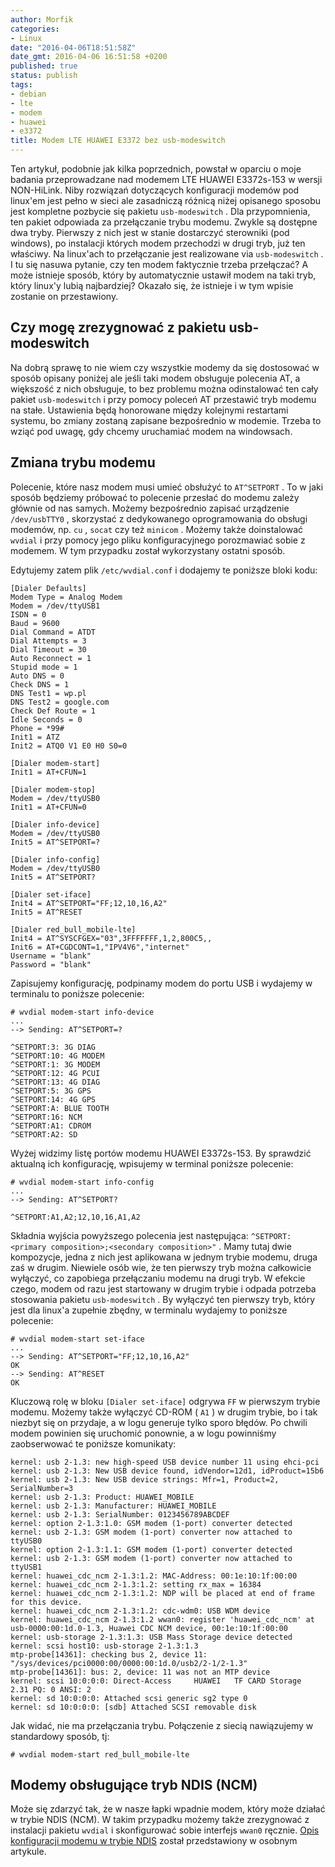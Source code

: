 ```yaml
---
author: Morfik
categories:
- Linux
date: "2016-04-06T18:51:58Z"
date_gmt: 2016-04-06 16:51:58 +0200
published: true
status: publish
tags:
- debian
- lte
- modem
- huawei
- e3372
title: Modem LTE HUAWEI E3372 bez usb-modeswitch
---
```


Ten artykuł, podobnie jak kilka poprzednich, powstał w oparciu o moje badania przeprowadzane nad
modemem LTE HUAWEI E3372s-153 w wersji NON-HiLink. Niby rozwiązań dotyczących konfiguracji modemów
pod linux'em jest pełno w sieci ale zasadniczą różnicą niżej opisanego sposobu jest kompletne
pozbycie się pakietu `usb-modeswitch` . Dla przypomnienia, ten pakiet odpowiada za przełączanie
trybu modemu. Zwykle są dostępne dwa tryby. Pierwszy z nich jest w stanie dostarczyć sterowniki (pod
windows), po instalacji których modem przechodzi w drugi tryb, już ten właściwy. Na linux'ach to
przełączanie jest realizowane via `usb-modeswitch` . I tu się nasuwa pytanie, czy ten modem
faktycznie trzeba przełączać? A może istnieje sposób, który by automatycznie ustawił modem na taki
tryb, który linux'y lubią najbardziej? Okazało się, że istnieje i w tym wpisie zostanie on
przestawiony.

<!--more-->
## Czy mogę zrezygnować z pakietu usb-modeswitch

Na dobrą sprawę to nie wiem czy wszystkie modemy da się dostosować w sposób opisany poniżej ale
jeśli taki modem obsługuje polecenia AT, a większość z nich obsługuje, to bez problemu można
odinstalować ten cały pakiet `usb-modeswitch` i przy pomocy poleceń AT przestawić tryb modemu na
stałe. Ustawienia będą honorowane między kolejnymi restartami systemu, bo zmiany zostaną zapisane
bezpośrednio w modemie. Trzeba to wziąć pod uwagę, gdy chcemy uruchamiać modem na windowsach.

## Zmiana trybu modemu

Polecenie, które nasz modem musi umieć obsłużyć to `AT^SETPORT` . To w jaki sposób będziemy próbować
to polecenie przesłać do modemu zależy głównie od nas samych. Możemy bezpośrednio zapisać urządzenie
`/dev/usbTTY0` , skorzystać z dedykowanego oprogramowania do obsługi modemów, np. `cu` , `socat` czy
też `minicom` . Możemy także doinstalować `wvdial` i przy pomocy jego pliku konfiguracyjnego
porozmawiać sobie z modemem. W tym przypadku został wykorzystany ostatni sposób.

Edytujemy zatem plik `/etc/wvdial.conf` i dodajemy te poniższe bloki kodu:

    [Dialer Defaults]
    Modem Type = Analog Modem
    Modem = /dev/ttyUSB1
    ISDN = 0
    Baud = 9600
    Dial Command = ATDT
    Dial Attempts = 3
    Dial Timeout = 30
    Auto Reconnect = 1
    Stupid mode = 1
    Auto DNS = 0
    Check DNS = 1
    DNS Test1 = wp.pl
    DNS Test2 = google.com
    Check Def Route = 1
    Idle Seconds = 0
    Phone = *99#
    Init1 = ATZ
    Init2 = ATQ0 V1 E0 H0 S0=0

    [Dialer modem-start]
    Init1 = AT+CFUN=1

    [Dialer modem-stop]
    Modem = /dev/ttyUSB0
    Init1 = AT+CFUN=0

    [Dialer info-device]
    Modem = /dev/ttyUSB0
    Init5 = AT^SETPORT=?

    [Dialer info-config]
    Modem = /dev/ttyUSB0
    Init5 = AT^SETPORT?

    [Dialer set-iface]
    Init4 = AT^SETPORT="FF;12,10,16,A2"
    Init5 = AT^RESET

    [Dialer red_bull_mobile-lte]
    Init4 = AT^SYSCFGEX="03",3FFFFFFF,1,2,800C5,,
    Init6 = AT+CGDCONT=1,"IPV4V6","internet"
    Username = "blank"
    Password = "blank"

Zapisujemy konfigurację, podpinamy modem do portu USB i wydajemy w terminalu to poniższe polecenie:

    # wvdial modem-start info-device
    ...
    --> Sending: AT^SETPORT=?

    ^SETPORT:3: 3G DIAG
    ^SETPORT:10: 4G MODEM
    ^SETPORT:1: 3G MODEM
    ^SETPORT:12: 4G PCUI
    ^SETPORT:13: 4G DIAG
    ^SETPORT:5: 3G GPS
    ^SETPORT:14: 4G GPS
    ^SETPORT:A: BLUE TOOTH
    ^SETPORT:16: NCM
    ^SETPORT:A1: CDROM
    ^SETPORT:A2: SD

Wyżej widzimy listę portów modemu HUAWEI E3372s-153. By sprawdzić aktualną ich konfigurację,
wpisujemy w terminal poniższe polecenie:

    # wvdial modem-start info-config
    ...
    --> Sending: AT^SETPORT?

    ^SETPORT:A1,A2;12,10,16,A1,A2

Składnia wyjścia powyższego polecenia jest następująca: `^SETPORT:<primary composition>;<secondary
composition>"` . Mamy tutaj dwie kompozycje, jedna z nich jest aplikowana w jednym trybie modemu,
druga zaś w drugim. Niewiele osób wie, że ten pierwszy tryb można całkowicie wyłączyć, co zapobiega
przełączaniu modemu na drugi tryb. W efekcie czego, modem od razu jest startowany w drugim trybie i
odpada potrzeba stosowania pakietu `usb-modeswitch` . By wyłączyć ten pierwszy tryb, który jest dla
linux'a zupełnie zbędny, w terminalu wydajemy to poniższe polecenie:

    # wvdial modem-start set-iface
    ...
    --> Sending: AT^SETPORT="FF;12,10,16,A2"
    OK
    --> Sending: AT^RESET
    OK

Kluczową rolę w bloku `[Dialer set-iface]` odgrywa `FF` w pierwszym trybie modemu. Możemy także
wyłączyć CD-ROM ( `A1` ) w drugim trybie, bo i tak niezbyt się on przydaje, a w logu generuje
tylko sporo błędów. Po chwili modem powinien się uruchomić ponownie, a w logu powinniśmy
zaobserwować te poniższe komunikaty:

    kernel: usb 2-1.3: new high-speed USB device number 11 using ehci-pci
    kernel: usb 2-1.3: New USB device found, idVendor=12d1, idProduct=15b6
    kernel: usb 2-1.3: New USB device strings: Mfr=1, Product=2, SerialNumber=3
    kernel: usb 2-1.3: Product: HUAWEI_MOBILE
    kernel: usb 2-1.3: Manufacturer: HUAWEI_MOBILE
    kernel: usb 2-1.3: SerialNumber: 0123456789ABCDEF
    kernel: option 2-1.3:1.0: GSM modem (1-port) converter detected
    kernel: usb 2-1.3: GSM modem (1-port) converter now attached to ttyUSB0
    kernel: option 2-1.3:1.1: GSM modem (1-port) converter detected
    kernel: usb 2-1.3: GSM modem (1-port) converter now attached to ttyUSB1
    kernel: huawei_cdc_ncm 2-1.3:1.2: MAC-Address: 00:1e:10:1f:00:00
    kernel: huawei_cdc_ncm 2-1.3:1.2: setting rx_max = 16384
    kernel: huawei_cdc_ncm 2-1.3:1.2: NDP will be placed at end of frame for this device.
    kernel: huawei_cdc_ncm 2-1.3:1.2: cdc-wdm0: USB WDM device
    kernel: huawei_cdc_ncm 2-1.3:1.2 wwan0: register 'huawei_cdc_ncm' at usb-0000:00:1d.0-1.3, Huawei CDC NCM device, 00:1e:10:1f:00:00
    kernel: usb-storage 2-1.3:1.3: USB Mass Storage device detected
    kernel: scsi host10: usb-storage 2-1.3:1.3
    mtp-probe[14361]: checking bus 2, device 11: "/sys/devices/pci0000:00/0000:00:1d.0/usb2/2-1/2-1.3"
    mtp-probe[14361]: bus: 2, device: 11 was not an MTP device
    kernel: scsi 10:0:0:0: Direct-Access     HUAWEI   TF CARD Storage  2.31 PQ: 0 ANSI: 2
    kernel: sd 10:0:0:0: Attached scsi generic sg2 type 0
    kernel: sd 10:0:0:0: [sdb] Attached SCSI removable disk

Jak widać, nie ma przełączania trybu. Połączenie z siecią nawiązujemy w standardowy sposób, tj:

    # wvdial modem-start red_bull_mobile-lte

## Modemy obsługujące tryb NDIS (NCM)

Może się zdarzyć tak, że w nasze łapki wpadnie modem, który może działać w trybie NDIS (NCM). W
takim przypadku możemy także zrezygnować z instalacji pakietu `wvdial` i skonfigurować sobie
interfejs `wwan0` ręcznie. [Opis konfiguracji modemu w trybie
NDIS](/post/konfiguracja-modemu-lte-w-trybie-ndis-ncm/) został przedstawiony w
osobnym artykule.

